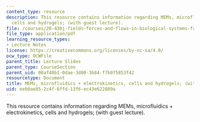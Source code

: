 ```yaml
---
content_type: resource
description: This resource contains information regarding MEMs, microfluidics + electrokinetics,
  cells and hydrogels; (with guest lecture).
file: /courses/20-430j-fields-forces-and-flows-in-biological-systems-fall-2015/eeb0ae852c4f6ffd13f6ec43e622889a_MIT20_430JF15_Lecture22.pdf
file_type: application/pdf
learning_resource_types:
- Lecture Notes
license: https://creativecommons.org/licenses/by-nc-sa/4.0/
ocw_type: OCWFile
parent_title: Lecture Slides
parent_type: CourseSection
parent_uid: 00af40b1-0dae-3d00-3b84-f7b075853f42
resourcetype: Document
title: MEMs, microfluidics + electrokinetics, cells and hydrogels; (with guest lecture)
uid: eeb0ae85-2c4f-6ffd-13f6-ec43e622889a
---
```

This resource contains information regarding MEMs, microfluidics + electrokinetics, cells and hydrogels; (with guest lecture).